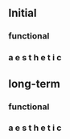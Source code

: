 ## Initial
### functional

### a e s t h e t i c

## long-term
### functional
### a e s t h e t i c
